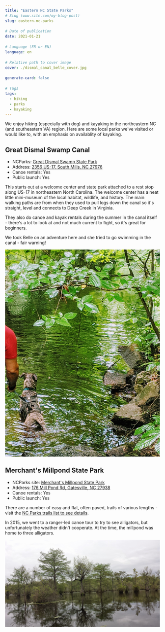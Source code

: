 ```yaml
---
title: "Eastern NC State Parks"
# Slug (www.site.com/my-blog-post)
slug: eastern-nc-parks

# Date of publication
date: 2021-01-21

# Language (FR or EN)
language: en

# Relative path to cover image
cover: ./dismal_canal_belle_cover.jpg

generate-card: false

# Tags
tags:
  - hiking
  - parks
  - kayaking
---
```


We enjoy hiking (especially with dog) and kayaking in the northeastern NC (and southeastern VA) region. Here are some local parks we've visited or would like to, with an emphasis on availablity of kayaking.

## Great Dismal Swamp Canal ##

- NCParks: [Great Dismal Swamp State Park](https://www.ncparks.gov/dismal-swamp-state-park/home)
- Address: [2356 US-17, South Mills, NC 27976](https://www.google.com/maps/place/Dismal+Swamp+State+Park/@36.504978,-76.3579977,17z/data=!3m1!4b1!4m5!3m4!1s0x89a554d85822a177:0x60ac302c9338e671!8m2!3d36.504978!4d-76.355809)
- Canoe rentals: Yes
- Public launch: Yes

This starts out at a welcome center and state park attached to a rest stop along US-17 in northeastern North Carolina. The welcome center has a neat little mini-museum of the local habitat, wildlife, and history. The main walking paths are from when they used to pull logs down the canal so it's straight, level and connects to Deep Creek in Virginia.

They also do canoe and kayak rentals during the summer in the canal itself - there's a lot to look at and not much current to fight, so it's great for beginners.

We took Belle on an adventure here and she tried to go swimming in the canal - fair warning!

![Image contains a dog wading and looking out into the Great Dismal Swamp Canal](./dismal_canal_belle.jpg "Belle attempts to explore the Great Dismal Swamp Canal")

## Merchant's Millpond State Park ##

- NCParks site: [Merchant's Millpond State Park](https://www.ncparks.gov/merchants-millpond-state-park/home)
- Address: [176 Mill Pond Rd, Gatesville, NC 27938](https://www.google.com/maps/place/Merchants+Millpond+State+Park/@36.4374991,-76.703801,15.79z/data=!4m5!3m4!1s0x89afe4f6a2e609b9:0xce49f9d091208682!8m2!3d36.4372051!4d-76.6991524)
- Canoe rentals: Yes
- Public launch: Yes

There are a number of easy and flat, often paved, trails of various lengths - visit the [NC Parks trails list to see details](https://www.ncparks.gov/merchants-millpond-state-park/trails).

In 2015, we went to a ranger-led canoe tour to try to see alligators, but unfortunately the weather didn't cooperate. At the time, the millpond was home to three alligators.

![Image contains cypress and other water trees silhouetted against the sky in Merchant's Millpond](./merchants_millpond.jpg "Cypress and other water trees silhouetted against the sky in Merchant's Millpond")

